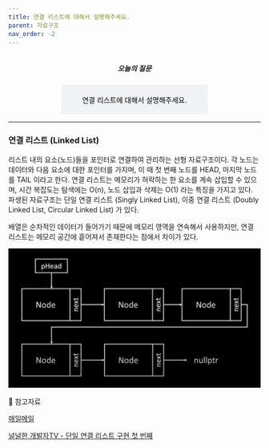 ```yaml
---
title: 연결 리스트에 대해서 설명해주세요.
parent: 자료구조
nav_order: -2
---
```


<div style="text-align: center; display: flex;
    flex-direction: column;
    align-items: center;">
    <h5>오늘의 질문</h5>
    <div style="color: black; background-color: #F0F3F5; border-radius: 5px; width: 50%; padding: 20px;">
    연결 리스트에 대해서 설명해주세요.
    </div>
</div>

---

### 연결 리스트 (Linked List)

리스트 내의 요소(노드)들을 포인터로 연결하여 관리하는 선형 자료구조이다. 각 노드는 데이터와 다음 요소에 대한 포인터를 가지며, 이 때 첫 번째 노드를 HEAD, 마지막 노드를 TAIL 이라고 한다. 연결 리스트는 메모리가 허락하는 한 요소를 계속 삽입할 수 있으며, 시간 복잡도는 탐색에는 O(n), 노드 삽입과 삭제는 O(1) 라는 특징을 가지고 있다. 파생된 자료구조는 단일 연결 리스트 (Singly Linked List), 이중 연결 리스트 (Doubly Linked List, Circular Linked List) 가 있다.

배열은 순차적인 데이터가 들어가기 때문에 메모리 영역을 연속해서 사용하지만, 연결 리스트는 메모리 공간에 흩어져서 존재한다는 점에서 차이가 있다.

<img src="/assets/images/pages/cs/maeil-mail/structure/스크린샷 2025-02-13 오후 1.16.43.png">

<br>

🔖 참고자료

[매일메일](https://www.maeil-mail.kr/question/163)

[널널한 개발자TV - 단일 연결 리스트 구현 첫 번째](https://www.youtube.com/watch?v=i_rONJmWeKY)